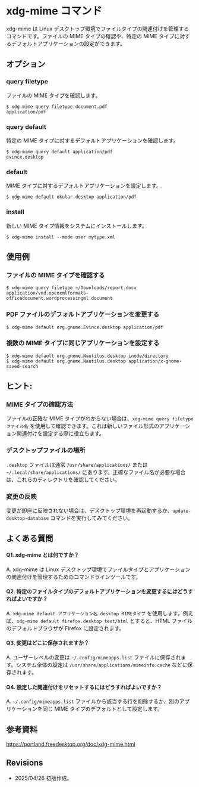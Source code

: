 # xdg-mime コマンド

xdg-mime は Linux デスクトップ環境でファイルタイプの関連付けを管理するコマンドです。ファイルの MIME タイプの確認や、特定の MIME タイプに対するデフォルトアプリケーションの設定ができます。

## オプション

### **query filetype**
ファイルの MIME タイプを確認します。

```console
$ xdg-mime query filetype document.pdf
application/pdf
```

### **query default**
特定の MIME タイプに対するデフォルトアプリケーションを確認します。

```console
$ xdg-mime query default application/pdf
evince.desktop
```

### **default**
MIME タイプに対するデフォルトアプリケーションを設定します。

```console
$ xdg-mime default okular.desktop application/pdf
```

### **install**
新しい MIME タイプ情報をシステムにインストールします。

```console
$ xdg-mime install --mode user mytype.xml
```

## 使用例

### ファイルの MIME タイプを確認する

```console
$ xdg-mime query filetype ~/Downloads/report.docx
application/vnd.openxmlformats-officedocument.wordprocessingml.document
```

### PDF ファイルのデフォルトアプリケーションを変更する

```console
$ xdg-mime default org.gnome.Evince.desktop application/pdf
```

### 複数の MIME タイプに同じアプリケーションを設定する

```console
$ xdg-mime default org.gnome.Nautilus.desktop inode/directory
$ xdg-mime default org.gnome.Nautilus.desktop application/x-gnome-saved-search
```

## ヒント:

### MIME タイプの確認方法
ファイルの正確な MIME タイプがわからない場合は、`xdg-mime query filetype ファイル名` を使用して確認できます。これは新しいファイル形式のアプリケーション関連付けを設定する際に役立ちます。

### デスクトップファイルの場所
`.desktop` ファイルは通常 `/usr/share/applications/` または `~/.local/share/applications/` にあります。正確なファイル名が必要な場合は、これらのディレクトリを確認してください。

### 変更の反映
変更が即座に反映されない場合は、デスクトップ環境を再起動するか、`update-desktop-database` コマンドを実行してみてください。

## よくある質問

#### Q1. xdg-mime とは何ですか？
A. xdg-mime は Linux デスクトップ環境でファイルタイプとアプリケーションの関連付けを管理するためのコマンドラインツールです。

#### Q2. 特定のファイルタイプのデフォルトアプリケーションを変更するにはどうすればよいですか？
A. `xdg-mime default アプリケーション名.desktop MIMEタイプ` を使用します。例えば、`xdg-mime default firefox.desktop text/html` とすると、HTML ファイルのデフォルトブラウザが Firefox に設定されます。

#### Q3. 変更はどこに保存されますか？
A. ユーザーレベルの変更は `~/.config/mimeapps.list` ファイルに保存されます。システム全体の設定は `/usr/share/applications/mimeinfo.cache` などに保存されます。

#### Q4. 設定した関連付けをリセットするにはどうすればよいですか？
A. `~/.config/mimeapps.list` ファイルから該当する行を削除するか、別のアプリケーションを同じ MIME タイプのデフォルトとして設定します。

## 参考資料

https://portland.freedesktop.org/doc/xdg-mime.html

## Revisions

- 2025/04/26 初版作成。